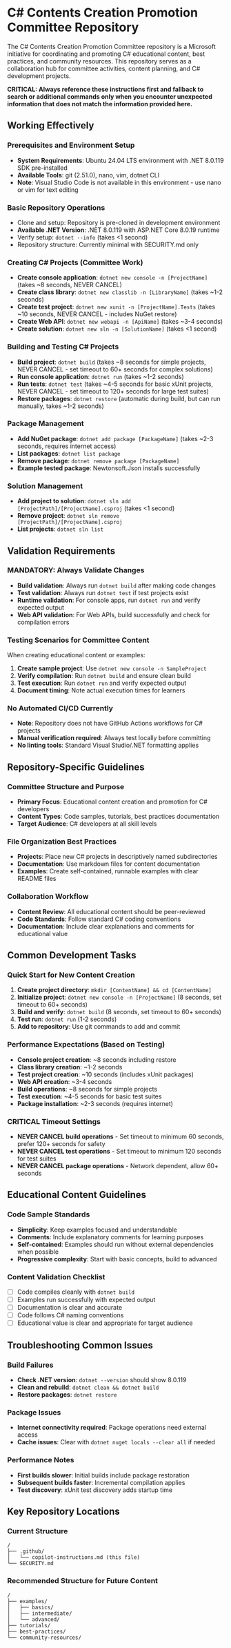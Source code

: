 # C# Contents Creation Promotion Committee Repository

The C# Contents Creation Promotion Committee repository is a Microsoft initiative for coordinating and promoting C# educational content, best practices, and community resources. This repository serves as a collaboration hub for committee activities, content planning, and C# development projects.

**CRITICAL: Always reference these instructions first and fallback to search or additional commands only when you encounter unexpected information that does not match the information provided here.**

## Working Effectively

### Prerequisites and Environment Setup
- **System Requirements**: Ubuntu 24.04 LTS environment with .NET 8.0.119 SDK pre-installed
- **Available Tools**: git (2.51.0), nano, vim, dotnet CLI
- **Note**: Visual Studio Code is not available in this environment - use nano or vim for text editing

### Basic Repository Operations
- Clone and setup: Repository is pre-cloned in development environment
- **Available .NET Version**: .NET 8.0.119 with ASP.NET Core 8.0.19 runtime
- Verify setup: `dotnet --info` (takes <1 second)
- Repository structure: Currently minimal with SECURITY.md only

### Creating C# Projects (Committee Work)
- **Create console application**: `dotnet new console -n [ProjectName]` (takes ~8 seconds, NEVER CANCEL)
- **Create class library**: `dotnet new classlib -n [LibraryName]` (takes ~1-2 seconds)
- **Create test project**: `dotnet new xunit -n [ProjectName].Tests` (takes ~10 seconds, NEVER CANCEL - includes NuGet restore)
- **Create Web API**: `dotnet new webapi -n [ApiName]` (takes ~3-4 seconds)
- **Create solution**: `dotnet new sln -n [SolutionName]` (takes <1 second)

### Building and Testing C# Projects
- **Build project**: `dotnet build` (takes ~8 seconds for simple projects, NEVER CANCEL - set timeout to 60+ seconds for complex solutions)
- **Run console application**: `dotnet run` (takes ~1-2 seconds)
- **Run tests**: `dotnet test` (takes ~4-5 seconds for basic xUnit projects, NEVER CANCEL - set timeout to 120+ seconds for large test suites)
- **Restore packages**: `dotnet restore` (automatic during build, but can run manually, takes ~1-2 seconds)

### Package Management
- **Add NuGet package**: `dotnet add package [PackageName]` (takes ~2-3 seconds, requires internet access)
- **List packages**: `dotnet list package`
- **Remove package**: `dotnet remove package [PackageName]`
- **Example tested package**: Newtonsoft.Json installs successfully

### Solution Management
- **Add project to solution**: `dotnet sln add [ProjectPath]/[ProjectName].csproj` (takes <1 second)
- **Remove project**: `dotnet sln remove [ProjectPath]/[ProjectName].csproj`
- **List projects**: `dotnet sln list`

## Validation Requirements

### MANDATORY: Always Validate Changes
- **Build validation**: Always run `dotnet build` after making code changes
- **Test validation**: Always run `dotnet test` if test projects exist
- **Runtime validation**: For console apps, run `dotnet run` and verify expected output
- **Web API validation**: For Web APIs, build successfully and check for compilation errors

### Testing Scenarios for Committee Content
When creating educational content or examples:
1. **Create sample project**: Use `dotnet new console -n SampleProject`
2. **Verify compilation**: Run `dotnet build` and ensure clean build
3. **Test execution**: Run `dotnet run` and verify expected output
4. **Document timing**: Note actual execution times for learners

### No Automated CI/CD Currently
- **Note**: Repository does not have GitHub Actions workflows for C# projects
- **Manual verification required**: Always test locally before committing
- **No linting tools**: Standard Visual Studio/.NET formatting applies

## Repository-Specific Guidelines

### Committee Structure and Purpose
- **Primary Focus**: Educational content creation and promotion for C# developers
- **Content Types**: Code samples, tutorials, best practices documentation
- **Target Audience**: C# developers at all skill levels

### File Organization Best Practices
- **Projects**: Place new C# projects in descriptively named subdirectories
- **Documentation**: Use markdown files for content documentation
- **Examples**: Create self-contained, runnable examples with clear README files

### Collaboration Workflow
- **Content Review**: All educational content should be peer-reviewed
- **Code Standards**: Follow standard C# coding conventions
- **Documentation**: Include clear explanations and comments for educational value

## Common Development Tasks

### Quick Start for New Content Creation
1. **Create project directory**: `mkdir [ContentName] && cd [ContentName]`
2. **Initialize project**: `dotnet new console -n [ProjectName]` (8 seconds, set timeout to 60+ seconds)
3. **Build and verify**: `dotnet build` (8 seconds, set timeout to 60+ seconds)
4. **Test run**: `dotnet run` (1-2 seconds)
5. **Add to repository**: Use git commands to add and commit

### Performance Expectations (Based on Testing)
- **Console project creation**: ~8 seconds including restore
- **Class library creation**: ~1-2 seconds
- **Test project creation**: ~10 seconds (includes xUnit packages)
- **Web API creation**: ~3-4 seconds
- **Build operations**: ~8 seconds for simple projects
- **Test execution**: ~4-5 seconds for basic test suites
- **Package installation**: ~2-3 seconds (requires internet)

### CRITICAL Timeout Settings
- **NEVER CANCEL build operations** - Set timeout to minimum 60 seconds, prefer 120+ seconds for safety
- **NEVER CANCEL test operations** - Set timeout to minimum 120 seconds for test suites
- **NEVER CANCEL package operations** - Network dependent, allow 60+ seconds

## Educational Content Guidelines

### Code Sample Standards
- **Simplicity**: Keep examples focused and understandable
- **Comments**: Include explanatory comments for learning purposes
- **Self-contained**: Examples should run without external dependencies when possible
- **Progressive complexity**: Start with basic concepts, build to advanced

### Content Validation Checklist
- [ ] Code compiles cleanly with `dotnet build`
- [ ] Examples run successfully with expected output
- [ ] Documentation is clear and accurate
- [ ] Code follows C# naming conventions
- [ ] Educational value is clear and appropriate for target audience

## Troubleshooting Common Issues

### Build Failures
- **Check .NET version**: `dotnet --version` should show 8.0.119
- **Clean and rebuild**: `dotnet clean && dotnet build`
- **Restore packages**: `dotnet restore`

### Package Issues
- **Internet connectivity required**: Package operations need external access
- **Cache issues**: Clear with `dotnet nuget locals --clear all` if needed

### Performance Notes
- **First builds slower**: Initial builds include package restoration
- **Subsequent builds faster**: Incremental compilation applies
- **Test discovery**: xUnit test discovery adds startup time

## Key Repository Locations

### Current Structure
```
/
├── .github/
│   └── copilot-instructions.md (this file)
└── SECURITY.md
```

### Recommended Structure for Future Content
```
/
├── examples/
│   ├── basics/
│   ├── intermediate/
│   └── advanced/
├── tutorials/
├── best-practices/
└── community-resources/
```